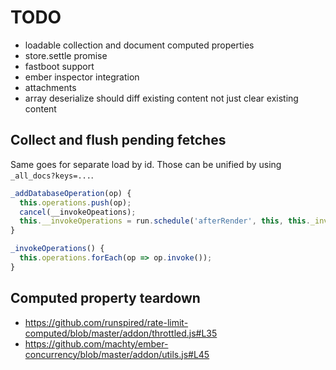 # TODO

* loadable collection and document computed properties
* store.settle promise
* fastboot support
* ember inspector integration
* attachments
* array deserialize should diff existing content not just clear existing content

## Collect and flush pending fetches

Same goes for separate load by id. Those can be unified by using `_all_docs?keys=...`.

``` javascript
_addDatabaseOperation(op) {
  this.operations.push(op);
  cancel(__invokeOpeations);
  this.__invokeOperations = run.schedule('afterRender', this, this._invokeOpeations);
}

_invokeOperations() {
  this.operations.forEach(op => op.invoke());
}
```

## Computed property teardown

* https://github.com/runspired/rate-limit-computed/blob/master/addon/throttled.js#L35
* https://github.com/machty/ember-concurrency/blob/master/addon/utils.js#L45

